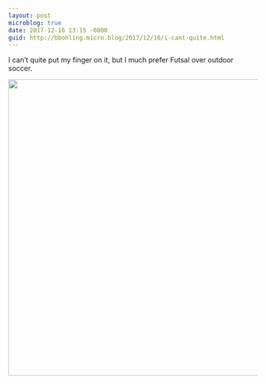 ```yaml
---
layout: post
microblog: true
date: 2017-12-16 13:15 -0800
guid: http://bbohling.micro.blog/2017/12/16/i-cant-quite.html
---
```

I can’t quite put my finger on it, but I much prefer Futsal over outdoor soccer.

<img src="http://micro.brandonbohling.com/uploads/2017/4301268bb6.jpg" width="600" height="600" />
